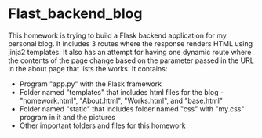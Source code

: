 # Flast_backend_blog

This homework is trying to build a Flask backend application
for my personal blog. It includes 3 routes where the response
renders HTML using jinja2 templates. It also has an attempt for 
having one dynamic route where the contents of the page change
based on the parameter passed in the URL in the about page that 
lists the works. 
It contains: 
* Program "app.py" with the Flask framework
* Folder named "templates" that includes html files for the blog - "homework.html", "About.html", "Works.html", and "base.html"
* Folder named "static" that includes folder named "css" with "my.css" program in it and the pictures
* Other important folders and files for this homework
